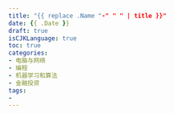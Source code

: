 ```yaml
---
title: "{{ replace .Name "-" " " | title }}"
date: {{ .Date }}
draft: true
isCJKLanguage: true
toc: true
categories:
- 电脑与网络
- 编程
- 机器学习和算法
- 金融投资
tags:
- 
---
```


